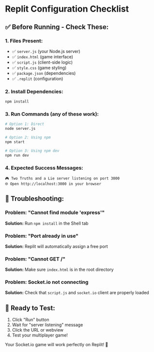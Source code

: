 # Replit Configuration Checklist

## ✅ **Before Running - Check These:**

### **1. Files Present:**
- ✅ `server.js` (your Node.js server)
- ✅ `index.html` (game interface)  
- ✅ `script.js` (client-side logic)
- ✅ `style.css` (game styling)
- ✅ `package.json` (dependencies)
- ✅ `.replit` (configuration)

### **2. Install Dependencies:**
```bash
npm install
```

### **3. Run Commands (any of these work):**
```bash
# Option 1: Direct
node server.js

# Option 2: Using npm
npm start

# Option 3: Using npm dev
npm run dev
```

### **4. Expected Success Messages:**
```
🎮 Two Truths and a Lie server listening on port 3000
🌐 Open http://localhost:3000 in your browser
```

## 🚨 **Troubleshooting:**

### **Problem: "Cannot find module 'express'"**
**Solution:** Run `npm install` in the Shell tab

### **Problem: "Port already in use"**  
**Solution:** Replit will automatically assign a free port

### **Problem: "Cannot GET /"**
**Solution:** Make sure `index.html` is in the root directory

### **Problem: Socket.io not connecting**
**Solution:** Check that `script.js` and `socket.io` client are properly loaded

## 🎯 **Ready to Test:**
1. Click "Run" button
2. Wait for "server listening" message
3. Click the URL or webview
4. Test your multiplayer game!

Your Socket.io game will work perfectly on Replit! 🚀
